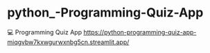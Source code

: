 # python_-Programming-Quiz-App
💻 Programming Quiz App
https://python-programming-quiz-app-miqgvbw7kxwgurwxnbg5cn.streamlit.app/

